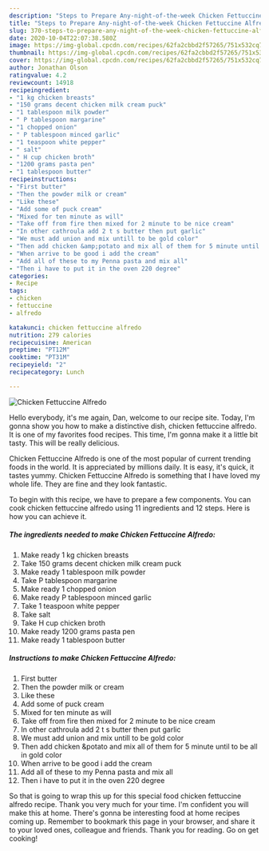 ```yaml
---
description: "Steps to Prepare Any-night-of-the-week Chicken Fettuccine Alfredo"
title: "Steps to Prepare Any-night-of-the-week Chicken Fettuccine Alfredo"
slug: 370-steps-to-prepare-any-night-of-the-week-chicken-fettuccine-alfredo
date: 2020-10-04T22:07:38.580Z
image: https://img-global.cpcdn.com/recipes/62fa2cbbd2f57265/751x532cq70/chicken-fettuccine-alfredo-recipe-main-photo.jpg
thumbnail: https://img-global.cpcdn.com/recipes/62fa2cbbd2f57265/751x532cq70/chicken-fettuccine-alfredo-recipe-main-photo.jpg
cover: https://img-global.cpcdn.com/recipes/62fa2cbbd2f57265/751x532cq70/chicken-fettuccine-alfredo-recipe-main-photo.jpg
author: Jonathan Olson
ratingvalue: 4.2
reviewcount: 14918
recipeingredient:
- "1 kg chicken breasts"
- "150 grams decent chicken milk cream puck"
- "1 tablespoon milk powder"
- " P tablespoon margarine"
- "1 chopped onion"
- " P tablespoon minced garlic"
- "1 teaspoon white pepper"
- " salt"
- " H cup chicken broth"
- "1200 grams pasta pen"
- "1 tablespoon butter"
recipeinstructions:
- "First butter"
- "Then the powder milk or cream"
- "Like these"
- "Add some of puck cream"
- "Mixed for ten minute as will"
- "Take off from fire then mixed for 2 minute to be nice cream"
- "In other cathroula add 2 t s butter then put garlic"
- "We must add union and mix untill to be gold color"
- "Then add chicken &amp;potato and mix all of them for 5 minute until to be all in gold color"
- "When arrive to be good i add the cream"
- "Add all of these to my Penna pasta and mix all"
- "Then i have to put it in the oven 220 degree"
categories:
- Recipe
tags:
- chicken
- fettuccine
- alfredo

katakunci: chicken fettuccine alfredo 
nutrition: 279 calories
recipecuisine: American
preptime: "PT12M"
cooktime: "PT31M"
recipeyield: "2"
recipecategory: Lunch

---
```



![Chicken Fettuccine Alfredo](https://img-global.cpcdn.com/recipes/62fa2cbbd2f57265/751x532cq70/chicken-fettuccine-alfredo-recipe-main-photo.jpg)

Hello everybody, it's me again, Dan, welcome to our recipe site. Today, I'm gonna show you how to make a distinctive dish, chicken fettuccine alfredo. It is one of my favorites food recipes. This time, I'm gonna make it a little bit tasty. This will be really delicious.

Chicken Fettuccine Alfredo is one of the most popular of current trending foods in the world. It is appreciated by millions daily. It is easy, it's quick, it tastes yummy. Chicken Fettuccine Alfredo is something that I have loved my whole life. They are fine and they look fantastic.




To begin with this recipe, we have to prepare a few components. You can cook chicken fettuccine alfredo using 11 ingredients and 12 steps. Here is how you can achieve it.

<!--inarticleads1-->

##### The ingredients needed to make Chicken Fettuccine Alfredo:

1. Make ready 1 kg chicken breasts
1. Take 150 grams decent chicken milk cream puck
1. Make ready 1 tablespoon milk powder
1. Take  P tablespoon margarine
1. Make ready 1 chopped onion
1. Make ready  P tablespoon minced garlic
1. Take 1 teaspoon white pepper
1. Take  salt
1. Take  H cup chicken broth
1. Make ready 1200 grams pasta pen
1. Make ready 1 tablespoon butter




<!--inarticleads2-->

##### Instructions to make Chicken Fettuccine Alfredo:

1. First butter
1. Then the powder milk or cream
1. Like these
1. Add some of puck cream
1. Mixed for ten minute as will
1. Take off from fire then mixed for 2 minute to be nice cream
1. In other cathroula add 2 t s butter then put garlic
1. We must add union and mix untill to be gold color
1. Then add chicken &amp;potato and mix all of them for 5 minute until to be all in gold color
1. When arrive to be good i add the cream
1. Add all of these to my Penna pasta and mix all
1. Then i have to put it in the oven 220 degree




So that is going to wrap this up for this special food chicken fettuccine alfredo recipe. Thank you very much for your time. I'm confident you will make this at home. There's gonna be interesting food at home recipes coming up. Remember to bookmark this page in your browser, and share it to your loved ones, colleague and friends. Thank you for reading. Go on get cooking!
